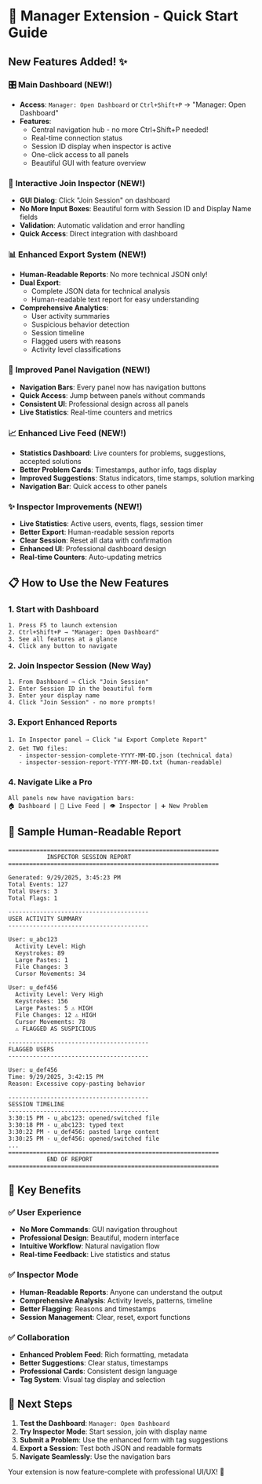 # 🚀 Manager Extension - Quick Start Guide

## New Features Added! ✨

### 🎛️ **Main Dashboard** (NEW!)
- **Access**: `Manager: Open Dashboard` or `Ctrl+Shift+P` → "Manager: Open Dashboard"
- **Features**:
  - Central navigation hub - no more Ctrl+Shift+P needed!
  - Real-time connection status
  - Session ID display when inspector is active
  - One-click access to all panels
  - Beautiful GUI with feature overview

### 🔗 **Interactive Join Inspector** (NEW!)
- **GUI Dialog**: Click "Join Session" on dashboard
- **No More Input Boxes**: Beautiful form with Session ID and Display Name fields
- **Validation**: Automatic validation and error handling
- **Quick Access**: Direct integration with dashboard

### 📊 **Enhanced Export System** (NEW!)
- **Human-Readable Reports**: No more technical JSON only!
- **Dual Export**: 
  - Complete JSON data for technical analysis
  - Human-readable text report for easy understanding
- **Comprehensive Analytics**:
  - User activity summaries
  - Suspicious behavior detection
  - Session timeline
  - Flagged users with reasons
  - Activity level classifications

### 🎨 **Improved Panel Navigation** (NEW!)
- **Navigation Bars**: Every panel now has navigation buttons
- **Quick Access**: Jump between panels without commands
- **Consistent UI**: Professional design across all panels
- **Live Statistics**: Real-time counters and metrics

### 📈 **Enhanced Live Feed** (NEW!)
- **Statistics Dashboard**: Live counters for problems, suggestions, accepted solutions
- **Better Problem Cards**: Timestamps, author info, tags display
- **Improved Suggestions**: Status indicators, time stamps, solution marking
- **Navigation Bar**: Quick access to other panels

### ✨ **Inspector Improvements** (NEW!)
- **Live Statistics**: Active users, events, flags, session timer
- **Better Export**: Human-readable session reports
- **Clear Session**: Reset all data with confirmation
- **Enhanced UI**: Professional dashboard design
- **Real-time Counters**: Auto-updating metrics

## 📋 How to Use the New Features

### 1. **Start with Dashboard**
```
1. Press F5 to launch extension
2. Ctrl+Shift+P → "Manager: Open Dashboard"
3. See all features at a glance
4. Click any button to navigate
```

### 2. **Join Inspector Session (New Way)**
```
1. From Dashboard → Click "Join Session" 
2. Enter Session ID in the beautiful form
3. Enter your display name
4. Click "Join Session" - no more prompts!
```

### 3. **Export Enhanced Reports**
```
1. In Inspector panel → Click "📊 Export Complete Report"
2. Get TWO files:
   - inspector-session-complete-YYYY-MM-DD.json (technical data)
   - inspector-session-report-YYYY-MM-DD.txt (human-readable)
```

### 4. **Navigate Like a Pro**
```
All panels now have navigation bars:
🏠 Dashboard | 📡 Live Feed | 👁️ Inspector | ➕ New Problem
```

## 📖 Sample Human-Readable Report

```
============================================================
           INSPECTOR SESSION REPORT           
============================================================

Generated: 9/29/2025, 3:45:23 PM
Total Events: 127
Total Users: 3
Total Flags: 1

----------------------------------------
USER ACTIVITY SUMMARY
----------------------------------------

User: u_abc123
  Activity Level: High
  Keystrokes: 89
  Large Pastes: 1
  File Changes: 3
  Cursor Movements: 34

User: u_def456  
  Activity Level: Very High
  Keystrokes: 156
  Large Pastes: 5 ⚠️ HIGH
  File Changes: 12 ⚠️ HIGH
  Cursor Movements: 78
  ⚠️ FLAGGED AS SUSPICIOUS

----------------------------------------
FLAGGED USERS
----------------------------------------

User: u_def456
Time: 9/29/2025, 3:42:15 PM
Reason: Excessive copy-pasting behavior

----------------------------------------
SESSION TIMELINE
----------------------------------------
3:30:15 PM - u_abc123: opened/switched file
3:30:18 PM - u_abc123: typed text
3:30:22 PM - u_def456: pasted large content
3:30:25 PM - u_def456: opened/switched file
...
============================================================
           END OF REPORT           
============================================================
```

## 🎯 Key Benefits

### ✅ **User Experience**
- **No More Commands**: GUI navigation throughout
- **Professional Design**: Beautiful, modern interface
- **Intuitive Workflow**: Natural navigation flow
- **Real-time Feedback**: Live statistics and status

### ✅ **Inspector Mode**
- **Human-Readable Reports**: Anyone can understand the output
- **Comprehensive Analysis**: Activity levels, patterns, timeline
- **Better Flagging**: Reasons and timestamps
- **Session Management**: Clear, reset, export functions

### ✅ **Collaboration**
- **Enhanced Problem Feed**: Rich formatting, metadata
- **Better Suggestions**: Clear status, timestamps
- **Professional Cards**: Consistent design language
- **Tag System**: Visual tag display and selection

## 🚀 Next Steps

1. **Test the Dashboard**: `Manager: Open Dashboard`
2. **Try Inspector Mode**: Start session, join with display name
3. **Submit a Problem**: Use the enhanced form with tag suggestions
4. **Export a Session**: Test both JSON and readable formats
5. **Navigate Seamlessly**: Use the navigation bars

Your extension is now feature-complete with professional UI/UX! 🎉